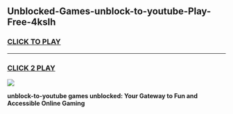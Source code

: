 
## Unblocked-Games-unblock-to-youtube-Play-Free-4kslh
<h3>
<a href="https://premium76.site?title=unblock-to-youtube&ref=10A">CLICK TO PLAY</a></h3>
<hr>

<h3>
<a href="https://premium76.site?title=unblock-to-youtube&ref=10A">CLICK 2 PLAY</a>
  
</h3>

<a href="https://premium76.site?title=unblock-to-youtube&ref=10A"><img src="https://clearcache.store/games.png"></a>


**unblock-to-youtube games unblocked: Your Gateway to Fun and Accessible Online Gaming**
